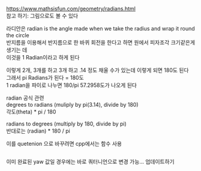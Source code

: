 https://www.mathsisfun.com/geometry/radians.html   
참고 하기: 그림으로도 볼 수 있다   


라디안은 radian is the angle made when we take the radius and wrap it round the circle   
반지름을 이용해서 반지름으로 한 바퀴 회전을 한다고 하면 원에서 피자조각 크기같은게 생기는 데   
이것을 1 Radian이라고 하게 된다  

이렇게 2개, 3개를 하고 3개 하고 .14 정도 채울 수가 있는데 이렇게 되면 180도 된다   
그래서 pi Radians가 된다 = 180도   
1 radian을 파이로 나누면 180/pi  57.2958도가 나오게 된다  

radian 공식 관련  
degrees to radians (muliply by pi(3.14), divide by 180)  
각도(theta) * pi / 180   

radians to degrees (multiply by 180, divide by pi)   
반대로는  (radian) * 180 / pi  


이를 quetenion 으로 바꾸려면 cpp에서는 함수 사용  
```

```

이미 완료된 yaw 값일 경우에는 바로 쿼터니언으로 변경 가능... 업데이트하기
